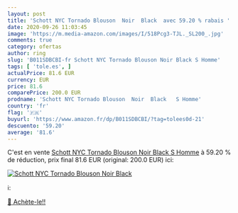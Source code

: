 ```yaml
---
layout: post
title: 'Schott NYC Tornado Blouson  Noir  Black  avec 59.20 % rabais '
date: 2020-09-26 11:03:45
image: 'https://m.media-amazon.com/images/I/518Pcg3-TJL._SL200_.jpg'
comments: true
category: ofertas
author: ring
slug: 'B011SDBCBI-fr Schott NYC Tornado Blouson Noir Black S Homme'
tags: [ 'tole.es', ]
actualPrice: 81.6 EUR
currency: EUR
price: 81.6
comparePrice: 200.0 EUR
prodname: 'Schott NYC Tornado Blouson  Noir  Black   S Homme'
country: 'fr'
flag: '🇫🇷'
buyurl: 'https://www.amazon.fr/dp/B011SDBCBI/?tag=tolees0d-21'
descuento: '59.20'
average: '81.6'
---
```


C'est en vente [Schott NYC Tornado Blouson  Noir  Black   S Homme](https://www.amazon.fr/dp/B011SDBCBI/?tag=tolees0d-21)  à  59.20 % de réduction, prix final  81.6 EUR (original: 200.0 EUR) ici:

[![Schott NYC Tornado Blouson  Noir  Black ](https://m.media-amazon.com/images/I/518Pcg3-TJL._SL200_.jpg)](https://www.amazon.fr/dp/B011SDBCBI/?tag=tolees0d-21)

ℹ️:


[🛒 Achète-le!!](https://www.amazon.fr/dp/B011SDBCBI/?tag=tolees0d-21)
